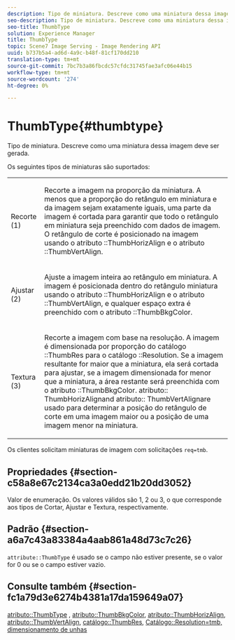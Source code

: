 ```yaml
---
description: Tipo de miniatura. Descreve como uma miniatura dessa imagem deve ser gerada.
seo-description: Tipo de miniatura. Descreve como uma miniatura dessa imagem deve ser gerada.
seo-title: ThumbType
solution: Experience Manager
title: ThumbType
topic: Scene7 Image Serving - Image Rendering API
uuid: b737b5a4-ad6d-4a9c-b48f-81cf170dd210
translation-type: tm+mt
source-git-commit: 7bc7b3a86fbcdc57cfdc31745fae3afc06e44b15
workflow-type: tm+mt
source-wordcount: '274'
ht-degree: 0%

---
```



# ThumbType{#thumbtype}

Tipo de miniatura. Descreve como uma miniatura dessa imagem deve ser gerada.

Os seguintes tipos de miniaturas são suportados:

<table id="simpletable_874E4190A1DC4FB0AE1B2E3734746527"> 
 <tr class="strow"> 
  <td class="stentry"> <p>Recorte (1) </p></td> 
  <td class="stentry"> <p>Recorte a imagem na proporção da miniatura. A menos que a proporção do retângulo em miniatura e da imagem sejam exatamente iguais, uma parte da imagem é cortada para garantir que todo o retângulo em miniatura seja preenchido com dados de imagem. O retângulo de corte é posicionado na imagem usando o atributo <span class="codeph">::ThumbHorizAlign</span> e o atributo <span class="codeph">::ThumbVertAlign</span>. </p></td> 
 </tr> 
 <tr class="strow"> 
  <td class="stentry"> <p>Ajustar (2) </p></td> 
  <td class="stentry"> <p>Ajuste a imagem inteira ao retângulo em miniatura. A imagem é posicionada dentro do retângulo miniatura usando o atributo <span class="codeph">::ThumbHorizAlign</span> e o atributo <span class="codeph">::ThumbVertAlign</span>, e qualquer espaço extra é preenchido com o atributo <span class="codeph">::ThumbBkgColor</span>. </p></td> 
 </tr> 
 <tr class="strow"> 
  <td class="stentry"> <p>Textura (3) </p></td> 
  <td class="stentry"> <p>Recorte a imagem com base na resolução. A imagem é dimensionada por proporção do catálogo <span class="codeph">::ThumbRes</span> para o catálogo <span class="codeph">::Resolution</span>. Se a imagem resultante for maior que a miniatura, ela será cortada para ajustar, se a imagem dimensionada for menor que a miniatura, a área restante será preenchida com o atributo <span class="codeph">::ThumbBkgColor</span>. <span class="codeph"> atributo::</span> ThumbHorizAlignand  <span class="codeph"> atributo::</span> ThumbVertAlignare usado para determinar a posição do retângulo de corte em uma imagem maior ou a posição de uma imagem menor na miniatura. </p></td> 
 </tr> 
</table>

Os clientes solicitam miniaturas de imagem com solicitações `req=tmb`.

## Propriedades {#section-c58a8e67c2134ca3a0edd21b20dd3052}

Valor de enumeração. Os valores válidos são 1, 2 ou 3, o que corresponde aos tipos de Cortar, Ajustar e Textura, respectivamente.

## Padrão {#section-a6a7c43a83384a4aab861a48d73c7c26}

`attribute::ThumbType` é usado se o campo não estiver presente, se o valor for 0 ou se o campo estiver vazio.

## Consulte também {#section-fc1a79d3e6274b4381a17da159649a07}

[atributo::ThumbType](../../../../../../is-api/image-catalog/image-serving-api-ref/c-image-catalog-reference/c-attributes-reference/r-thumbtype.md#reference-329e9dbf3e5f49548d1eb61915b538f5) ,  [atributo::ThumbBkgColor](../../../../../../is-api/image-catalog/image-serving-api-ref/c-image-catalog-reference/c-attributes-reference/r-thumbbkgcolor.md#reference-8e38088e79a54446a9106d0b93c9b31e),  [atributo::ThumbHorizAlign](../../../../../../is-api/image-catalog/image-serving-api-ref/c-image-catalog-reference/c-attributes-reference/r-thumbhorizalign.md#reference-0ae8b88669df4769a9053b22aca33691),  [atributo::ThumbVertAlign](../../../../../../is-api/image-catalog/image-serving-api-ref/c-image-catalog-reference/c-attributes-reference/r-thumbvertalign.md#reference-d47c6b34588c4855b04ad134e472f04f),  [catálogo::ThumbRes](../../../../../../is-api/image-catalog/image-serving-api-ref/c-image-catalog-reference/c-image-svg-data-reference/c-image-data-reference/r-thumbres-cat.md#reference-eedb9991397347c3bed5bd0a785c4c69),  [ ](../../../../../../is-api/image-catalog/image-serving-api-ref/c-image-catalog-reference/c-image-svg-data-reference/c-image-data-reference/r-resolution-cat.md#reference-de489f5f36b64bd0831749546f8728e1)  [ ](../../../../../../is-api/http-ref/image-serving-api-ref/c-http-protocol-reference/c-command-reference/r-req/r-req.md#reference-907cdb4a97034db7ad94695f25552e76)  [Catálogo::Resolution=tmb, dimensionamento de unhas](../../../../../../is-api/http-ref/image-serving-api-ref/c-http-protocol-reference/c-notes-on-server-behavior/r-thumbnail-scaling.md#reference-0f71817f721d4913b34816758d69b07f)
